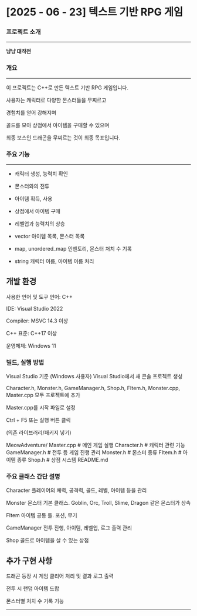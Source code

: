 # [2025 - 06 - 23] 텍스트 기반 RPG 게임

### 프로젝트 소개
---
**냥냥 대작전**

### 개요
---
이 프로젝트는 C++로 만든 텍스트 기반 RPG 게임입니다.

사용자는 캐릭터로 다양한 몬스터들을 무찌르고

경험치를 얻어 강해지며

골드를 모아 상점에서 아이템을 구매할 수 있으며

최종 보스인 드래곤을 무찌르는 것이 최종 목표입니다.

### 주요 기능
---

- 캐릭터 생성, 능력치 확인
- 몬스터와의 전투
- 아이템 획득, 사용
- 상점에서 아이템 구매
- 레벨업과 능력치의 상승

- vector
아이템 목록, 몬스터 목록
- map, unordered_map
인벤토리, 몬스터 처치 수 기록
- string
캐릭터 이름, 아이템 이름 처리

## 개발 환경
사용한 언어 및 도구
언어: C++

IDE: Visual Studio 2022

Compiler: MSVC 14.3 이상

C++ 표준: C++17 이상

운영체제: Windows 11


### 빌드, 실행 방법
Visual Studio 기준 (Windows 사용자)
Visual Studio에서 새 콘솔 프로젝트 생성

Character.h, Monster.h, GameManager.h, Shop.h, FItem.h, Monster.cpp, Master.cpp 모두 프로젝트에 추가

Master.cpp를 시작 파일로 설정

Ctrl + F5 또는 실행 버튼 클릭

(의존 라이브러리/패키지 넣기)

MeowAdventure/
Master.cpp           # 메인 게임 실행
Character.h          # 캐릭터 관련 기능
GameManager.h        # 전투 등 게임 진행 관리
Monster.h            # 몬스터 종류
FItem.h              # 아이템 종류
Shop.h               # 상점 시스템
README.md

### 주요 클래스 간단 설명

Character
플레이어의 체력, 공격력, 골드, 레벨, 아이템 등을 관리

Monster
몬스터 기본 클래스. Goblin, Orc, Troll, Slime, Dragon 같은 몬스터가 상속

FItem
아이템 공통 틀. 포션, 무기

GameManager
전투 진행, 아이템, 레벨업, 로그 출력 관리

Shop
골드로 아이템을 살 수 있는 상점

## 추가 구현 사항
드래곤 등장 시 게임 클리어 처리 및 결과 로그 출력

전투 시 랜덤 아이템 드랍

몬스터별 처치 수 기록 기능

------


